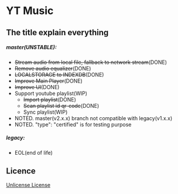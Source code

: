 # YT Music

## The title explain everything

##### master(UNSTABLE):
- ~~Stream audio from local file, fallback to network stream~~(DONE)
- ~~Remove audio equalizer~~(DONE)
- ~~LOCALSTORAGE to INDEXDB~~(DONE)
- ~~Improve Main Player~~(DONE)
- ~~Improve UI~~(DONE)
- Support youtube playlist(WIP)
	- ~~Import playlist~~(DONE)
	- ~~Scan playlist id qr-code~~(DONE)
	- Sync playlist(WIP)
- NOTED. master(v2.x.x) branch not compatible with legacy(v1.x.x)
- NOTED. "type": "certified" is for testing purpose
##### legacy:
- EOL(end of life)

 
## Licence

[Unlicense License](https://github.com/arma7x/kai-yt-music/blob/master/LICENSE.txt)
